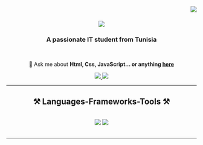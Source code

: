 <img align="right" src="https://visitor-badge.laobi.icu/badge?page_id=ayalamouchi.ayalamouchi" />

<h1 align="center">
    <img src="https://readme-typing-svg.herokuapp.com/?font=Righteous&size=35&center=true&vCenter=true&width=500&height=70&duration=4000&lines=Hi+There!+👋;+I'm+Aya+Lamouchi!;" />
</h1>

<h3 align="center">A passionate IT student from Tunisia</h3>

<br/>

<div align="center">

💬 Ask me about **Html, Css, JavaScript... or anything [here](https://github.com/salesp07/ayalamouchi/ayalamouchi)**


 </div>
 
<div align="center"> 
  <a href="mailto:ayalamouchi6@gmail.com">
    <img src="https://img.shields.io/badge/Gmail-333333?style=for-the-badge&logo=gmail&logoColor=red" />
  </a>
  <a href="https://www.linkedin.com/in/aya-lamouchi-383ab72a2/" target="_blank">
    <img src="https://img.shields.io/badge/LinkedIn-0077B5?style=for-the-badge&logo=linkedin&logoColor=white" target="_blank" />
  </a>
  
</div>

 <hr/>

 <h2 align="center">⚒️ Languages-Frameworks-Tools ⚒️</h2>
 <br/>
 <div align="center">
    <img src="https://skillicons.dev/icons?i=bootstrap,html,css,vscode,github,git,php" />
<img src="https://skillicons.dev/icons?i=javascript,c" />
<br>
</div>

<br/>
<hr/>
